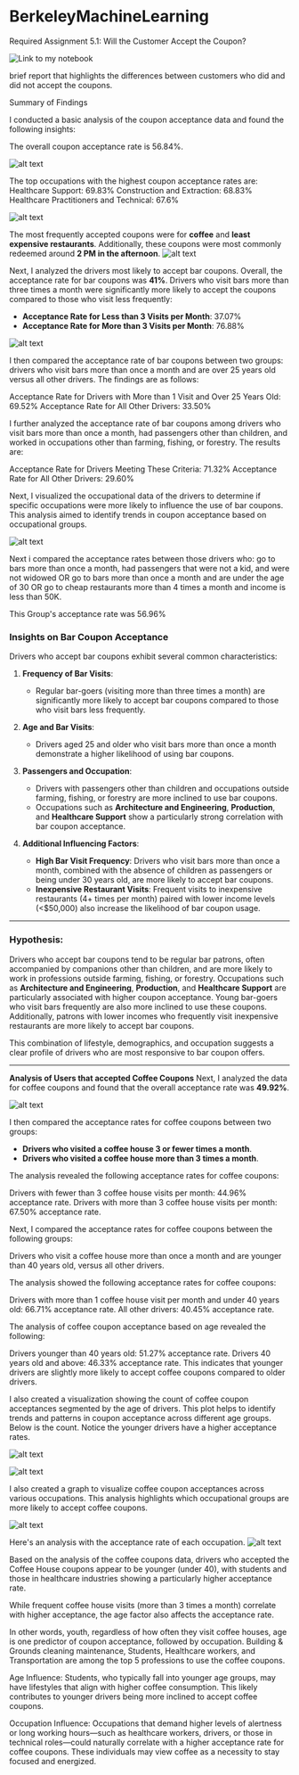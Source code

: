 # BerkeleyMachineLearning

Required Assignment 5.1: Will the Customer Accept the Coupon?

![Link to my notebook](https://github.com/arethasamuel/BerkeleyMachineLearning/blob/main/Module5.ipynb)

brief report that highlights the differences between customers who did and did not accept the coupons.

Summary of Findings

I conducted a basic analysis of the coupon acceptance data and found the following insights:

The overall coupon acceptance rate is 56.84%.

![alt text](https://github.com/arethasamuel/BerkeleyMachineLearning/blob/main/images/totalcouponacceptance.png)

The top occupations with the highest coupon acceptance rates are:
Healthcare Support: 69.83%
Construction and Extraction: 68.83%
Healthcare Practitioners and Technical: 67.6%

![alt text](https://github.com/arethasamuel/BerkeleyMachineLearning/blob/main/images/occupation.png)

The most frequently accepted coupons were for **coffee** and **least expensive restaurants**. Additionally, these coupons were most commonly redeemed around **2 PM in the afternoon**.
![alt text](https://github.com/arethasamuel/BerkeleyMachineLearning/blob/main/images/time.png)

Next, I analyzed the drivers most likely to accept bar coupons. Overall, the acceptance rate for bar coupons was **41%**. Drivers who visit bars more than three times a month were significantly more likely to accept the coupons compared to those who visit less frequently:  

- **Acceptance Rate for Less than 3 Visits per Month**: 37.07%  
- **Acceptance Rate for More than 3 Visits per Month**: 76.88%

![alt text](https://github.com/arethasamuel/BerkeleyMachineLearning/blob/main/images/frequency.png)

I then compared the acceptance rate of bar coupons between two groups: drivers who visit bars more than once a month and are over 25 years old versus all other drivers. The findings are as follows:

Acceptance Rate for Drivers with More than 1 Visit and Over 25 Years Old: 69.52%
Acceptance Rate for All Other Drivers: 33.50%

I further analyzed the acceptance rate of bar coupons among drivers who visit bars more than once a month, had passengers other than children, and worked in occupations other than farming, fishing, or forestry. The results are:

Acceptance Rate for Drivers Meeting These Criteria: 71.32%
Acceptance Rate for All Other Drivers: 29.60%

Next, I visualized the occupational data of the drivers to determine if specific occupations were more likely to influence the use of bar coupons. This analysis aimed to identify trends in coupon acceptance based on occupational groups.

![alt text](https://github.com/arethasamuel/BerkeleyMachineLearning/blob/main/images/occupation2.png)

Next i compared  the acceptance rates between those drivers who:
go to bars more than once a month, had passengers that were not a kid, and were not widowed OR
go to bars more than once a month and are under the age of 30 OR
go to cheap restaurants more than 4 times a month and income is less than 50K.

This Group's acceptance rate was 56.96%

### Insights on Bar Coupon Acceptance

Drivers who accept bar coupons exhibit several common characteristics:

1. **Frequency of Bar Visits**:  
   - Regular bar-goers (visiting more than three times a month) are significantly more likely to accept bar coupons compared to those who visit bars less frequently.

2. **Age and Bar Visits**:  
   - Drivers aged 25 and older who visit bars more than once a month demonstrate a higher likelihood of using bar coupons.

3. **Passengers and Occupation**:  
   - Drivers with passengers other than children and occupations outside farming, fishing, or forestry are more inclined to use bar coupons.  
   - Occupations such as **Architecture and Engineering**, **Production**, and **Healthcare Support** show a particularly strong correlation with bar coupon acceptance.

4. **Additional Influencing Factors**:  
   - **High Bar Visit Frequency**: Drivers who visit bars more than once a month, combined with the absence of children as passengers or being under 30 years old, are more likely to accept bar coupons.  
   - **Inexpensive Restaurant Visits**: Frequent visits to inexpensive restaurants (4+ times per month) paired with lower income levels (<$50,000) also increase the likelihood of bar coupon usage.

---

### Hypothesis:  
Drivers who accept bar coupons tend to be regular bar patrons, often accompanied by companions other than children, and are more likely to work in professions outside farming, fishing, or forestry. Occupations such as **Architecture and Engineering**, **Production**, and **Healthcare Support** are particularly associated with higher coupon acceptance. Young bar-goers who visit bars frequently are also more inclined to use these coupons. Additionally, patrons with lower incomes who frequently visit inexpensive restaurants are more likely to accept bar coupons.  

This combination of lifestyle, demographics, and occupation suggests a clear profile of drivers who are most responsive to bar coupon offers.

--- 
**Analysis of Users that accepted Coffee Coupons**
Next, I analyzed the data for coffee coupons and found that the overall acceptance rate was **49.92%**.

![alt text](https://github.com/arethasamuel/BerkeleyMachineLearning/blob/main/images/coffee.png)

I then compared the acceptance rates for coffee coupons between two groups:  

- **Drivers who visited a coffee house 3 or fewer times a month**.  
- **Drivers who visited a coffee house more than 3 times a month**.  

The analysis revealed the following acceptance rates for coffee coupons:

Drivers with fewer than 3 coffee house visits per month: 44.96% acceptance rate.
Drivers with more than 3 coffee house visits per month: 67.50% acceptance rate.


Next, I compared the acceptance rates for coffee coupons between the following groups:

Drivers who visit a coffee house more than once a month and are younger than 40 years old, versus all other drivers.

The analysis showed the following acceptance rates for coffee coupons:

Drivers with more than 1 coffee house visit per month and under 40 years old: 66.71% acceptance rate.
All other drivers: 40.45% acceptance rate.

The analysis of coffee coupon acceptance based on age revealed the following:

Drivers younger than 40 years old: 51.27% acceptance rate.
Drivers 40 years old and above: 46.33% acceptance rate.
This indicates that younger drivers are slightly more likely to accept coffee coupons compared to older drivers.

I also created a visualization showing the count of coffee coupon acceptances segmented by the age of drivers. This plot helps to identify trends and patterns in coupon acceptance across different age groups. Below is the count.  Notice the younger drivers have a higher acceptance rates.

![alt text](https://github.com/arethasamuel/BerkeleyMachineLearning/blob/main/images/coffeecountage.png)

![alt text](https://github.com/arethasamuel/BerkeleyMachineLearning/blob/main/images/coffeecouponagerate.png)

I also created a graph to visualize coffee coupon acceptances across various occupations. This analysis highlights which occupational groups are more likely to accept coffee coupons.

![alt text](https://github.com/arethasamuel/BerkeleyMachineLearning/blob/main/images/coffeecountoccupation.png)


Here's an analysis with the acceptance rate of each occupation. 
![alt text](https://github.com/arethasamuel/BerkeleyMachineLearning/blob/main/images/coffeerateoccupation.png)

Based on the analysis of the coffee coupons data, drivers who accepted the Coffee House coupons appear to be younger (under 40), with students and those in healthcare industries showing a particularly higher acceptance rate. 

While frequent coffee house visits (more than 3 times a month) correlate with higher acceptance, the age factor also affects the acceptance rate.  

In other words, youth, regardless of how often they visit coffee houses, age is one predictor of coupon acceptance, followed by occupation.  Building & Grounds cleaning maintenance, Students, Healthcare workers, and Transportation are among the top 5 professions to use the coffee coupons.

Age Influence: Students, who typically fall into younger age groups, may have lifestyles that align with higher coffee consumption. This likely contributes to younger drivers being more inclined to accept coffee coupons.

Occupation Influence: Occupations that demand higher levels of alertness or long working hours—such as healthcare workers, drivers, or those in technical roles—could naturally correlate with a higher acceptance rate for coffee coupons. These individuals may view coffee as a necessity to stay focused and energized.
